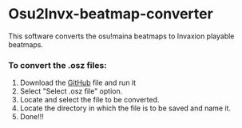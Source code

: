 # Osu2Invx-beatmap-converter
This software converts the osu!maina beatmaps to Invaxion playable beatmaps.
### To convert the .osz files:
1. Download the [GitHub](https://github.com/DilucAckerman/Osu2Invx-beatmap-converter/releases/tag/v1.0) file and run it
2. Select "Select .osz file" option.
3. Locate and select the file to be converted.
4. Locate the directory in which the file is to be saved and name it.
5. Done!!!
